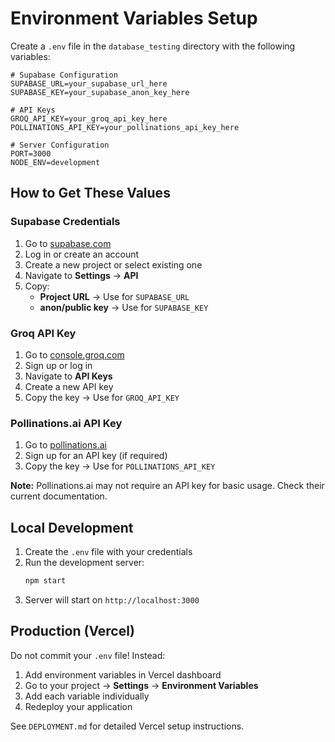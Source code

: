 # Environment Variables Setup

Create a `.env` file in the `database_testing` directory with the following variables:

```env
# Supabase Configuration
SUPABASE_URL=your_supabase_url_here
SUPABASE_KEY=your_supabase_anon_key_here

# API Keys
GROQ_API_KEY=your_groq_api_key_here
POLLINATIONS_API_KEY=your_pollinations_api_key_here

# Server Configuration
PORT=3000
NODE_ENV=development
```

## How to Get These Values

### Supabase Credentials

1. Go to [supabase.com](https://supabase.com)
2. Log in or create an account
3. Create a new project or select existing one
4. Navigate to **Settings** → **API**
5. Copy:
   - **Project URL** → Use for `SUPABASE_URL`
   - **anon/public key** → Use for `SUPABASE_KEY`

### Groq API Key

1. Go to [console.groq.com](https://console.groq.com)
2. Sign up or log in
3. Navigate to **API Keys**
4. Create a new API key
5. Copy the key → Use for `GROQ_API_KEY`

### Pollinations.ai API Key

1. Go to [pollinations.ai](https://pollinations.ai)
2. Sign up for an API key (if required)
3. Copy the key → Use for `POLLINATIONS_API_KEY`

**Note:** Pollinations.ai may not require an API key for basic usage. Check their current documentation.

## Local Development

1. Create the `.env` file with your credentials
2. Run the development server:
   ```bash
   npm start
   ```
3. Server will start on `http://localhost:3000`

## Production (Vercel)

Do not commit your `.env` file! Instead:

1. Add environment variables in Vercel dashboard
2. Go to your project → **Settings** → **Environment Variables**
3. Add each variable individually
4. Redeploy your application

See `DEPLOYMENT.md` for detailed Vercel setup instructions.

